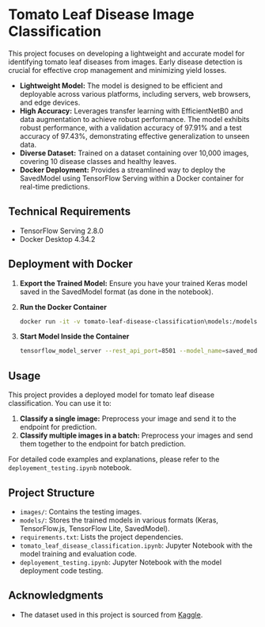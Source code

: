 # Tomato Leaf Disease Image Classification

This project focuses on developing a lightweight and accurate model for identifying tomato leaf diseases from images. Early disease detection is crucial for effective crop management and minimizing yield losses.

* **Lightweight Model:** The model is designed to be efficient and deployable across various platforms, including servers, web browsers, and edge devices.
* **High Accuracy:** Leverages transfer learning with EfficientNetB0 and data augmentation to achieve robust performance. The model exhibits robust performance, with a validation accuracy of 97.91% and a test accuracy of 97.43%, demonstrating effective generalization to unseen data.
* **Diverse Dataset:** Trained on a dataset containing over 10,000 images, covering 10 disease classes and healthy leaves.
* **Docker Deployment:** Provides a streamlined way to deploy the SavedModel using TensorFlow Serving within a Docker container for real-time predictions.

## Technical Requirements

* TensorFlow Serving 2.8.0
* Docker Desktop 4.34.2

## Deployment with Docker

1. **Export the Trained Model:** Ensure you have your trained Keras model saved in the SavedModel format (as done in the notebook).

2. **Run the Docker Container**

   ```bash
   docker run -it -v tomato-leaf-disease-classification\models:/models -p 8501:8501 --entrypoint /bin/bash tensorflow/serving
   ```

3. **Start Model Inside the Container**

   ```bash
   tensorflow_model_server --rest_api_port=8501 --model_name=saved_model --model_base_path=/models/saved_model/
   ```
   
## Usage

This project provides a deployed model for tomato leaf disease classification. You can use it to:

1. **Classify a single image:** Preprocess your image and send it to the endpoint for prediction.
2. **Classify multiple images in a batch:** Preprocess your images and send them together to the endpoint for batch prediction.

For detailed code examples and explanations, please refer to the `deployement_testing.ipynb` notebook. 

## Project Structure

* `images/`: Contains the testing images.
* `models/`: Stores the trained models in various formats (Keras, TensorFlow.js, TensorFlow Lite, SavedModel).
* `requirements.txt`: Lists the project dependencies.
* `tomato_leaf_disease_classification.ipynb`: Jupyter Notebook with the model training and evaluation code.
* `deployement_testing.ipynb`: Jupyter Notebook with the model deployment code testing.

## Acknowledgments

* The dataset used in this project is sourced from [Kaggle](https://www.kaggle.com/datasets/ashishmotwani/tomato).
